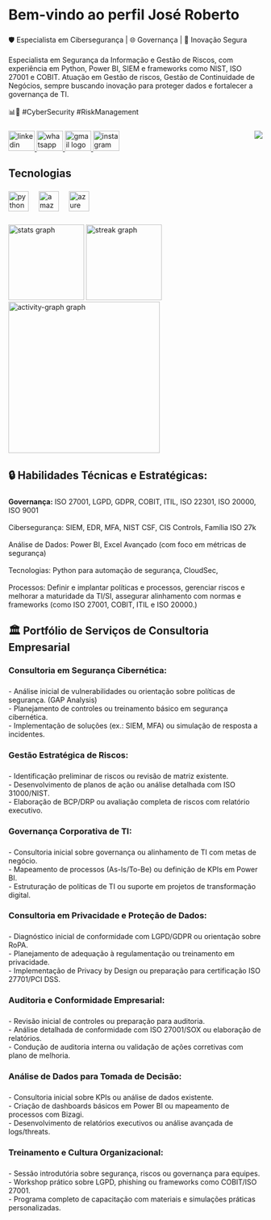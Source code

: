<h1 align="left">Bem-vindo ao perfil José Roberto</h1>

###

<p align="left">🛡️ Especialista em Cibersegurança | 🌐 Governança | 🚀 Inovação Segura<br><br>Especialista em Segurança da Informação e Gestão de Riscos, com experiência em Python, Power BI, SIEM e frameworks como NIST, ISO 27001 e COBIT. Atuação em Gestão de riscos, Gestão de Continuidade de Negócios, sempre buscando inovação para proteger dados e fortalecer a governança de TI. <br><br>📊🔐 #CyberSecurity #RiskManagement</p>



###


###

<img align="right" src="https://profile-counter.glitch.me/JRobertoFluy/count.svg?"  />

###

<div align="left">
  <a href="https://www.linkedin.com/in/jose-roberto-risk/" target="_blank">
    <img src="https://raw.githubusercontent.com/maurodesouza/profile-readme-generator/master/src/assets/icons/social/linkedin/default.svg" width="52" height="40" alt="linkedin logo"  />
  </a>
  <a href="https://bit.ly/Fluydez-FaleConosco" target="_blank">
    <img src="https://raw.githubusercontent.com/maurodesouza/profile-readme-generator/master/src/assets/icons/social/whatsapp/default.svg" width="52" height="40" alt="whatsapp logo"  />
  </a>
  <a href="robertofluypro@gmail.com" target="_blank">
    <img src="https://raw.githubusercontent.com/maurodesouza/profile-readme-generator/master/src/assets/icons/social/gmail/default.svg" width="52" height="40" alt="gmail logo"  />
  </a>
  <a href="https://www.instagram.com/joser.jesus/" target="_blank">
    <img src="https://raw.githubusercontent.com/maurodesouza/profile-readme-generator/master/src/assets/icons/social/instagram/default.svg" width="52" height="40" alt="instagram logo"  />
  </a>
</div>

###

<h2 align="left">Tecnologias</h2>

###
###

<div align="left">
  <img src="https://cdn.jsdelivr.net/gh/devicons/devicon/icons/python/python-original.svg" height="40" alt="python logo"  />
  <img width="12" />
  <img src="https://skillicons.dev/icons?i=aws" height="40" alt="amazonwebservices logo"  />
  <img width="12" />
  <img src="https://cdn.jsdelivr.net/gh/devicons/devicon/icons/azure/azure-original.svg" height="40" alt="azure logo"  />
</div>

###

<div align="left">
  <img src="https://github-readme-stats.vercel.app/api?username=JRobertoFluy&hide_title=false&hide_rank=false&show_icons=true&include_all_commits=true&count_private=true&disable_animations=false&theme=ayu-mirage&locale=pt-br&hide_border=false&order=1" height="150" alt="stats graph"  />

  <img src="https://streak-stats.demolab.com?user=JRobertoFluy&locale=en&mode=daily&theme=ayu-mirage&hide_border=false&border_radius=5&order=3" height="150" alt="streak graph"  />
  <img src="https://github-readme-activity-graph.vercel.app/graph?username=JRobertoFluy&radius=16&theme=one-dark&area=true&order=5" height="300" alt="activity-graph graph"  />
</div>

###
<h2 align="left">🔒 Habilidades Técnicas e Estratégicas:</h2>

###

<p align="left"><b>Governança:</b> ISO 27001, LGPD, GDPR, COBIT, ITIL, ISO 22301, ISO 20000, ISO 9001<br><br>Cibersegurança: SIEM, EDR, MFA, NIST CSF, CIS Controls, Família ISO 27k<br><br>Análise de Dados: Power BI, Excel Avançado (com foco em métricas de segurança)<br><br>Tecnologias: Python para automação de segurança, CloudSec, <br><br>Processos: Definir e implantar  políticas e processos, gerenciar riscos e melhorar a maturidade da TI/SI, assegurar alinhamento com normas e frameworks (como ISO 27001, COBIT, ITIL e ISO 20000.)</p>

###

<h2 align="left">🏛 Portfólio de Serviços de Consultoria Empresarial</h2>

###

<h3 align="left">Consultoria em Segurança Cibernética:</h3>

###

<p align="left">- Análise inicial de vulnerabilidades ou orientação sobre políticas de segurança. (GAP Analysis)<br>- Planejamento de controles ou treinamento básico em segurança cibernética.<br>- Implementação de soluções (ex.: SIEM, MFA) ou simulação de resposta a incidentes.</p>

###

<h3 align="left">Gestão Estratégica de Riscos:</h3>

###

<p align="left">- Identificação preliminar de riscos ou revisão de matriz existente.<br>- Desenvolvimento de planos de ação ou análise detalhada com ISO 31000/NIST.<br>- Elaboração de BCP/DRP ou avaliação completa de riscos com relatório executivo.</p>

###

<h3 align="left">Governança Corporativa de TI:</h3>

###

<p align="left">- Consultoria inicial sobre governança ou alinhamento de TI com metas de negócio.<br>- Mapeamento de processos (As-Is/To-Be) ou definição de KPIs em Power BI.<br>- Estruturação de políticas de TI ou suporte em projetos de transformação digital.</p>

###

<h3 align="left">Consultoria em Privacidade e Proteção de Dados:</h3>

###

<p align="left">- Diagnóstico inicial de conformidade com LGPD/GDPR ou orientação sobre RoPA.<br>- Planejamento de adequação à regulamentação ou treinamento em privacidade.<br>- Implementação de Privacy by Design ou preparação para certificação ISO 27701/PCI DSS.</p>

###

<h3 align="left">Auditoria e Conformidade Empresarial:</h3>

###

<p align="left">- Revisão inicial de controles ou preparação para auditoria.<br>- Análise detalhada de conformidade com ISO 27001/SOX ou elaboração de relatórios.<br>- Condução de auditoria interna ou validação de ações corretivas com plano de melhoria.</p>

###

<h3 align="left">Análise de Dados para Tomada de Decisão:</h3>

###

<p align="left">- Consultoria inicial sobre KPIs ou análise de dados existente.<br>- Criação de dashboards básicos em Power BI ou mapeamento de processos com Bizagi.<br>- Desenvolvimento de relatórios executivos ou análise avançada de logs/threats.</p>

###

<h3 align="left">Treinamento e Cultura Organizacional:</h3>

###

<p align="left">- Sessão introdutória sobre segurança, riscos ou governança para equipes.<br>- Workshop prático sobre LGPD, phishing ou frameworks como COBIT/ISO 27001.<br>- Programa completo de capacitação com materiais e simulações práticas personalizadas.</p>


